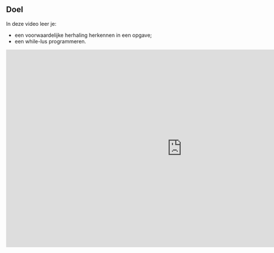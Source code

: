 ## Doel

In deze video leer je: 
* een voorwaardelijke herhaling herkennen in een opgave;
* een while-lus programmeren.

<div class ="dodona-centered-group">
<iframe width="960" height="540" src="https://www.youtube.com/embed/jWGHoCy4RQA?list=PL7qul8TV_7p7v3bp1KpzJrH5Yb56Ha4Nx" title="Computationeel Denken &amp; Javascript: Hoofdstuk 5 -   De Voorwaardelijke Herhaling" frameborder="0" allow="accelerometer; autoplay; clipboard-write; encrypted-media; gyroscope; picture-in-picture; web-share" allowfullscreen></iframe>
</div>
